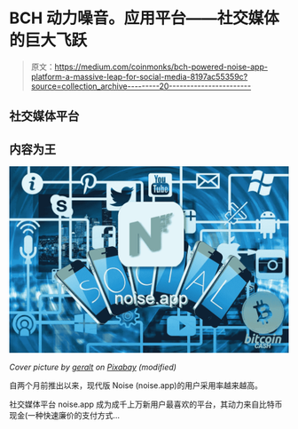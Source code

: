 # BCH 动力噪音。应用平台——社交媒体的巨大飞跃

> 原文：<https://medium.com/coinmonks/bch-powered-noise-app-platform-a-massive-leap-for-social-media-8197ac55359c?source=collection_archive---------20----------------------->

## 社交媒体平台

## 内容为王

![](img/24922cbc371c78baa14a60ea62436465.png)

*Cover picture by* [*geralt*](https://pixabay.com/users/geralt-9301/) *on* [*Pixabay*](https://pixabay.com/illustrations/social-social-media-communication-3064515/) *(modified)*

自两个月前推出以来，现代版 Noise (noise.app)的用户采用率越来越高。

社交媒体平台 noise.app 成为成千上万新用户最喜欢的平台，其动力来自比特币现金(一种快速廉价的支付方式…
